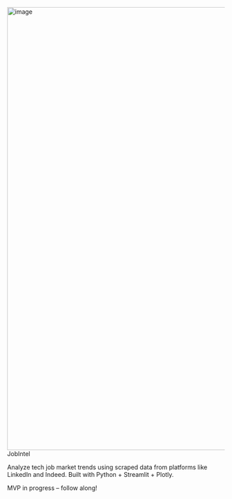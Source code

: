  <img width="1024" height="1024" alt="image" src="https://github.com/user-attachments/assets/e18d971c-d861-4dd2-a5ef-b076a0dfb2de" />
                                                        JobIntel 

Analyze tech job market trends using scraped data from platforms like LinkedIn and Indeed. Built with Python + Streamlit + Plotly.

MVP in progress  – follow along!
